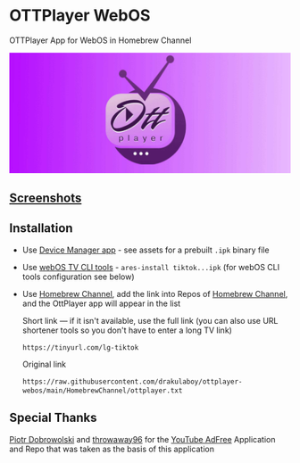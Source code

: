 # OTTPlayer WebOS

OTTPlayer App for WebOS in Homebrew Channel

![Splash](./assets/splash.png)

## [Screenshots](./screenshots/1.png)

## Installation

- Use [Device Manager app](https://github.com/webosbrew/dev-manager-desktop) - see assets for a
  prebuilt `.ipk` binary file
- Use [webOS TV CLI tools](https://webostv.developer.lge.com/develop/tools/cli-installation) -
  `ares-install tiktok...ipk` (for webOS CLI tools configuration see below)
- Use [Homebrew Channel](https://www.webosbrew.org/), add the link into Repos of [Homebrew Channel](https://www.webosbrew.org/), and the OttPlayer app will appear in the list

  Short link — if it isn't available, use the full link (you can also use URL shortener tools so you don't have to enter a long TV link)

  ```
  https://tinyurl.com/lg-tiktok
  ```

  Original link

  ```
  https://raw.githubusercontent.com/drakulaboy/ottplayer-webos/main/HomebrewChannel/ottplayer.txt
  ```

## Special Thanks
[Piotr Dobrowolski](https://github.com/Informatic) and [throwaway96](https://github.com/throwaway96) for the [YouTube AdFree](https://github.com/webosbrew/youtube-webos) Application and Repo that was taken as the basis of this application
